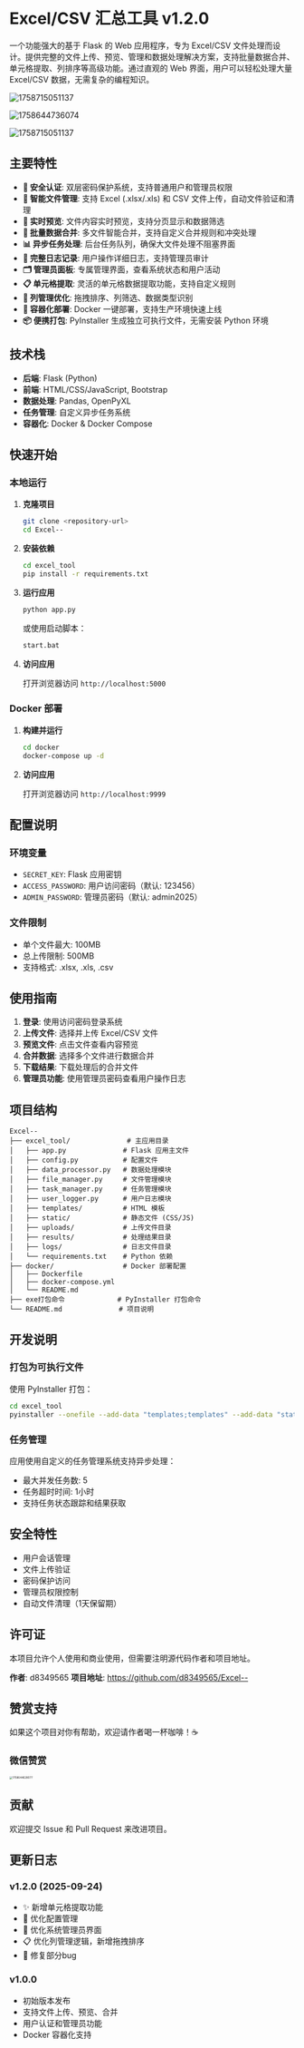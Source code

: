 # Excel/CSV 汇总工具 v1.2.0

一个功能强大的基于 Flask 的 Web 应用程序，专为 Excel/CSV 文件处理而设计。提供完整的文件上传、预览、管理和数据处理解决方案，支持批量数据合并、单元格提取、列排序等高级功能。通过直观的 Web 界面，用户可以轻松处理大量 Excel/CSV 数据，无需复杂的编程知识。

![1758715051137](images/README/1758715051137.png)

![1758644736074](images/README/1758644736074.png)

![1758715051137](https://file+.vscode-resource.vscode-cdn.net/f%3A/Python/Excel/Excel--/images/README/1758715051137.png)

## 主要特性

- **🔐 安全认证**: 双层密码保护系统，支持普通用户和管理员权限
- **📁 智能文件管理**: 支持 Excel (.xlsx/.xls) 和 CSV 文件上传，自动文件验证和清理
- **👀 实时预览**: 文件内容实时预览，支持分页显示和数据筛选
- **🔄 批量数据合并**: 多文件智能合并，支持自定义合并规则和冲突处理
- **📊 异步任务处理**: 后台任务队列，确保大文件处理不阻塞界面
- **📝 完整日志记录**: 用户操作详细日志，支持管理员审计
- **🗂️ 管理员面板**: 专属管理界面，查看系统状态和用户活动
- **📋 单元格提取**: 灵活的单元格数据提取功能，支持自定义规则
- **🎯 列管理优化**: 拖拽排序、列筛选、数据类型识别
- **🐳 容器化部署**: Docker 一键部署，支持生产环境快速上线
- **📦 便携打包**: PyInstaller 生成独立可执行文件，无需安装 Python 环境

## 技术栈

- **后端**: Flask (Python)
- **前端**: HTML/CSS/JavaScript, Bootstrap
- **数据处理**: Pandas, OpenPyXL
- **任务管理**: 自定义异步任务系统
- **容器化**: Docker & Docker Compose

## 快速开始

### 本地运行

1. **克隆项目**

   ```bash
   git clone <repository-url>
   cd Excel--
   ```
2. **安装依赖**

   ```bash
   cd excel_tool
   pip install -r requirements.txt
   ```
3. **运行应用**

   ```bash
   python app.py
   ```

   或使用启动脚本：

   ```bash
   start.bat
   ```
4. **访问应用**

   打开浏览器访问 `http://localhost:5000`

### Docker 部署

1. **构建并运行**

   ```bash
   cd docker
   docker-compose up -d
   ```
2. **访问应用**

   打开浏览器访问 `http://localhost:9999`

## 配置说明

### 环境变量

- `SECRET_KEY`: Flask 应用密钥
- `ACCESS_PASSWORD`: 用户访问密码（默认: 123456）
- `ADMIN_PASSWORD`: 管理员密码（默认: admin2025）

### 文件限制

- 单个文件最大: 100MB
- 总上传限制: 500MB
- 支持格式: .xlsx, .xls, .csv

## 使用指南

1. **登录**: 使用访问密码登录系统
2. **上传文件**: 选择并上传 Excel/CSV 文件
3. **预览文件**: 点击文件查看内容预览
4. **合并数据**: 选择多个文件进行数据合并
5. **下载结果**: 下载处理后的合并文件
6. **管理员功能**: 使用管理员密码查看用户操作日志

## 项目结构

```
Excel--
├── excel_tool/              # 主应用目录
│   ├── app.py              # Flask 应用主文件
│   ├── config.py           # 配置文件
│   ├── data_processor.py   # 数据处理模块
│   ├── file_manager.py     # 文件管理模块
│   ├── task_manager.py     # 任务管理模块
│   ├── user_logger.py      # 用户日志模块
│   ├── templates/          # HTML 模板
│   ├── static/             # 静态文件 (CSS/JS)
│   ├── uploads/            # 上传文件目录
│   ├── results/            # 处理结果目录
│   ├── logs/               # 日志文件目录
│   └── requirements.txt    # Python 依赖
├── docker/                 # Docker 部署配置
│   ├── Dockerfile
│   ├── docker-compose.yml
│   └── README.md
├── exe打包命令             # PyInstaller 打包命令
└── README.md              # 项目说明
```

## 开发说明

### 打包为可执行文件

使用 PyInstaller 打包：

```bash
cd excel_tool
pyinstaller --onefile --add-data "templates;templates" --add-data "static;static" app.py
```

### 任务管理

应用使用自定义的任务管理系统支持异步处理：

- 最大并发任务数: 5
- 任务超时时间: 1小时
- 支持任务状态跟踪和结果获取

## 安全特性

- 用户会话管理
- 文件上传验证
- 密码保护访问
- 管理员权限控制
- 自动文件清理（1天保留期）

## 许可证

本项目允许个人使用和商业使用，但需要注明源代码作者和项目地址。

**作者**: d8349565
**项目地址**: https://github.com/d8349565/Excel--

## 赞赏支持

如果这个项目对你有帮助，欢迎请作者喝一杯咖啡！☕

### 微信赞赏

<img src="images/README/1758644628077.png" alt="1758644628077" style="zoom:33%;" />

## 贡献

欢迎提交 Issue 和 Pull Request 来改进项目。

## 更新日志

### v1.2.0 (2025-09-24)

- ✨ 新增单元格提取功能
- 🔧 优化配置管理
- 🎨 优化系统管理员界面
- 📋 优化列管理逻辑，新增拖拽排序
- 🐛 修复部分bug

### v1.0.0

- 初始版本发布
- 支持文件上传、预览、合并
- 用户认证和管理员功能
- Docker 容器化支持
